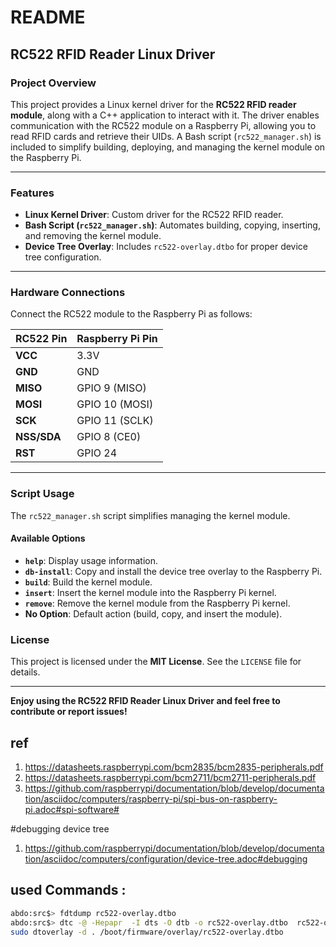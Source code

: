 # README

## RC522 RFID Reader Linux Driver

### Project Overview

This project provides a Linux kernel driver for the **RC522 RFID reader module**, along with a C++ application to interact with it. The driver enables communication with the RC522 module on a Raspberry Pi, allowing you to read RFID cards and retrieve their UIDs. A Bash script (`rc522_manager.sh`) is included to simplify building, deploying, and managing the kernel module on the Raspberry Pi.

---

### Features

- **Linux Kernel Driver**: Custom driver for the RC522 RFID reader.
- **Bash Script (`rc522_manager.sh`)**: Automates building, copying, inserting, and removing the kernel module.
- **Device Tree Overlay**: Includes `rc522-overlay.dtbo` for proper device tree configuration.

---


### Hardware Connections

Connect the RC522 module to the Raspberry Pi as follows:

| RC522 Pin | Raspberry Pi Pin |
|-----------|------------------|
| **VCC**   | 3.3V             |
| **GND**   | GND              |
| **MISO**  | GPIO 9 (MISO)    |
| **MOSI**  | GPIO 10 (MOSI)   |
| **SCK**   | GPIO 11 (SCLK)   |
| **NSS/SDA** | GPIO 8 (CE0)   |
| **RST**   | GPIO 24          |

---

### Script Usage

The `rc522_manager.sh` script simplifies managing the kernel module.

#### Available Options

- **`help`**: Display usage information.
- **`db-install`**: Copy and install the device tree overlay to the Raspberry Pi.
- **`build`**: Build the kernel module.
- **`insert`**: Insert the kernel module into the Raspberry Pi kernel.
- **`remove`**: Remove the kernel module from the Raspberry Pi kernel.
- **No Option**: Default action (build, copy, and insert the module).

### License

This project is licensed under the **MIT License**. See the `LICENSE` file for details.

---

**Enjoy using the RC522 RFID Reader Linux Driver and feel free to contribute or report issues!**


## ref

1. https://datasheets.raspberrypi.com/bcm2835/bcm2835-peripherals.pdf
2. https://datasheets.raspberrypi.com/bcm2711/bcm2711-peripherals.pdf
3. https://github.com/raspberrypi/documentation/blob/develop/documentation/asciidoc/computers/raspberry-pi/spi-bus-on-raspberry-pi.adoc#spi-software#

#debugging device tree

1. https://github.com/raspberrypi/documentation/blob/develop/documentation/asciidoc/computers/configuration/device-tree.adoc#debugging

## used Commands :

```bash
abdo:src$> fdtdump rc522-overlay.dtbo
abdo:src$> dtc -@ -Hepapr  -I dts -O dtb -o rc522-overlay.dtbo  rc522-overlay.dts
sudo dtoverlay -d . /boot/firmware/overlay/rc522-overlay.dtbo
```

